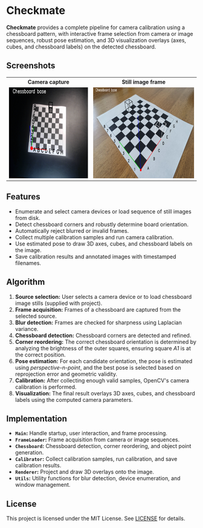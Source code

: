 # Checkmate

**Checkmate** provides a complete pipeline for camera calibration using a chessboard pattern, with interactive frame selection from camera or image sequences, robust pose estimation, and 3D visualization overlays (axes, cubes, and chessboard labels) on the detected chessboard.

## Screenshots

<table>
  <tr>
    <th>Camera capture</th>
    <th>Still image frame</th>
  </tr>
  <tr>
    <td><img src="img/cam.png" alt="Camera capture" height="240"/></td>
    <td><img src="img/still.png" alt="Still image frame" height="240"/></td>
  </tr>
</table>

## Features

- Enumerate and select camera devices or load sequence of still images from disk.
- Detect chessboard corners and robustly determine board orientation.
- Automatically reject blurred or invalid frames.
- Collect multiple calibration samples and run camera calibration.
- Use estimated pose to draw 3D axes, cubes, and chessboard labels on the image.
- Save calibration results and annotated images with timestamped filenames.

## Algorithm

1. **Source selection:** User selects a camera device or to load chessboard image stills (supplied with project).
2. **Frame acquisition:** Frames of a chessboard are captured from the selected source.
3. **Blur detection:** Frames are checked for sharpness using Laplacian variance.
4. **Chessboard detection:** Chessboard corners are detected and refined.
5. **Corner reordering:** The correct chessboard orientation is determined by analyzing the brightness of the outer squares, ensuring square *A1* is at the correct position.
6. **Pose estimation:** For each candidate orientation, the pose is estimated using *perspective-n-point*, and the best pose is selected based on reprojection error and geometric validity.
7. **Calibration:** After collecting enough valid samples, OpenCV's camera calibration is performed.
8. **Visualization:** The final result overlays 3D axes, cubes, and chessboard labels using the computed camera parameters.

## Implementation

- **`Main`:** Handle startup, user interaction, and frame processing.
- **`FrameLoader`:** Frame acquisition from camera or image sequences.
- **`Chessboard`:** Chessboard detection, corner reordering, and object point generation.
- **`Calibrator`:** Collect calibration samples, run calibration, and save calibration results.
- **`Renderer`:** Project and draw 3D overlays onto the image.
- **`Utils`:** Utility functions for blur detection, device enumeration, and window management.

## License

This project is licensed under the MIT License. See [LICENSE](LICENSE) for details.

